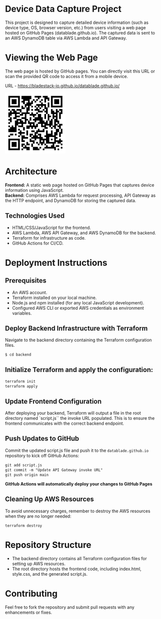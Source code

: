 # Device Data Capture Project
This project is designed to capture detailed device information (such as device type, OS, browser version, etc.) from users visiting a web page hosted on GitHub Pages (datablade.github.io). The captured data is sent to an AWS DynamoDB table via AWS Lambda and API Gateway.

# Viewing the Web Page
The web page is hosted by GitHub pages. You can directly visit this URL or scan the provided QR code to access it from a mobile device.

URL - https://bladestack-io.github.io/datablade.github.io/

<img src="images/datablade_qr_code.png" width="200" height="200" alt="QR Code">

# Architecture
**Frontend:** A static web page hosted on GitHub Pages that captures device information using JavaScript.  
**Backend:** Comprises AWS Lambda for request processing, API Gateway as the HTTP endpoint, and DynamoDB for storing the captured data.

## Technologies Used
- HTML/CSS/JavaScript for the frontend.
- AWS Lambda, AWS API Gateway, and AWS DynamoDB for the backend.
- Terraform for infrastructure as code.
- GitHub Actions for CI/CD.

# Deployment Instructions

## Prerequisites
- An AWS account.
- Terraform installed on your local machine.
- Node.js and npm installed (for any local JavaScript development).
- Configured AWS CLI or exported AWS credentials as environment variables.

## Deploy Backend Infrastructure with Terraform
Navigate to the backend directory containing the Terraform configuration files.

```
$ cd backend
```

## Initialize Terraform and apply the configuration:
```
terraform init
terraform apply
```

## Update Frontend Configuration
After deploying your backend, Terraform will output a file in the root directory named `script.js`` the invoke URL populated. This is to ensure the frontend communicates with the correct backend endpoint.

## Push Updates to GitHub
Commit the updated script.js file and push it to the `datablade.github.io` repository to kick off GitHub Actions:

```
git add script.js
git commit -m "Update API Gateway invoke URL"
git push origin main
```

**GitHub Actions will automatically deploy your changes to GitHub Pages**

## Cleaning Up AWS Resources
To avoid unnecessary charges, remember to destroy the AWS resources when they are no longer needed:
```
terraform destroy
```

# Repository Structure
- The backend directory contains all Terraform configuration files for setting up AWS resources.
- The root directory hosts the frontend code, including index.html, style.css, and the generated script.js.

# Contributing
Feel free to fork the repository and submit pull requests with any enhancements or fixes.